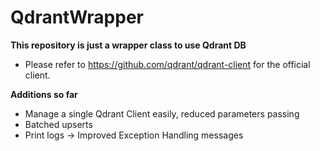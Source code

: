 # QdrantWrapper


**This repository is just a wrapper class to use Qdrant DB**
- Please refer to https://github.com/qdrant/qdrant-client for the official client.

**Additions so far**
- Manage a single Qdrant Client easily, reduced parameters passing
- Batched upserts
- Print logs -> Improved Exception Handling messages
